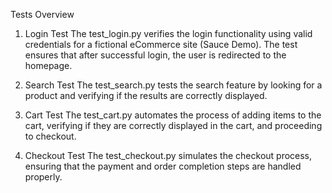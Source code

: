 Tests Overview
1. Login Test
The test_login.py verifies the login functionality using valid credentials for a fictional eCommerce site (Sauce Demo). The test ensures that after successful login, the user is redirected to the homepage.

2. Search Test
The test_search.py tests the search feature by looking for a product and verifying if the results are correctly displayed.

3. Cart Test
The test_cart.py automates the process of adding items to the cart, verifying if they are correctly displayed in the cart, and proceeding to checkout.

4. Checkout Test
The test_checkout.py simulates the checkout process, ensuring that the payment and order completion steps are handled properly.